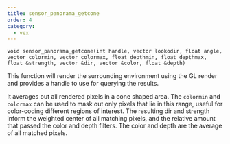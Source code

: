 ```yaml
---
title: sensor_panorama_getcone
order: 4
category:
  - vex
---
```


`void sensor_panorama_getcone(int handle, vector lookodir, float angle, vector colormin, vector colormax, float depthmin, float depthmax, float &strength, vector &dir, vector &color, float &depth)`

This function will render the surrounding environment using the GL render and
provides a handle to use for querying the results.

It averages out all rendered pixels in a cone shaped area. The `colormin` and
`colormax` can be used to mask out only pixels that lie in this range, useful
for color-coding different regions of interest. The resulting dir and strength
inform the weighted center of all matching pixels, and the relative amount that
passed the color and depth filters. The color and depth are the average of all
matched pixels.
